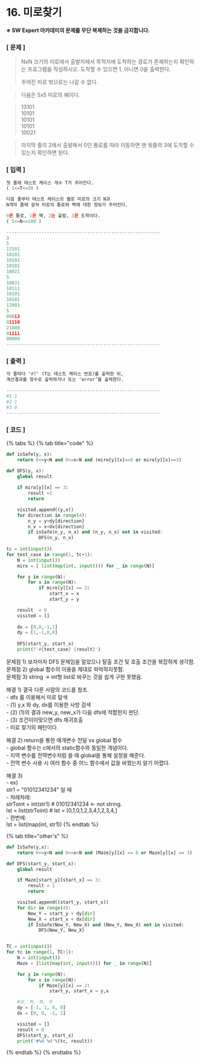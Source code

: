 # 16. 미로찾기

**※ SW Expert 아카데미의 문제를 무단 복제하는 것을 금지합니다.**

### \[ 문제 \]

> NxN 크기의 미로에서 출발지에서 목적지에 도착하는 경로가 존재하는지 확인하는 프로그램을 작성하시오. 도착할 수 있으면 1, 아니면 0을 출력한다.  
>   
> 주어진 미로 밖으로는 나갈 수 없다.

> 다음은 5x5 미로의 예이다.

> 13101  
>           10101  
>           10101  
>           10101  
>           10021

> 마지막 줄의 2에서 출발해서 0인 통로를 따라 이동하면 맨 윗줄의 3에 도착할 수 있는지 확인하면 된다.

### **\[ 입력 \]**

```python
첫 줄에 테스트 케이스 개수 T가 주어진다.   
( 1<=T<=50 )

다음 줄부터 테스트 케이스의 별로 미로의 크기 N과 
N개의 줄에 걸쳐 미로의 통로와 벽에 대한 정보가 주어진다. 

0은 통로, 1은 벽, 2는 출발, 3은 도착이다. 
( 5<=N<=100 )

---------------------------------------------------------
3
5
13101
10101
10101
10101
10021
5
10031
10111
10101
10101
12001
5
00013
01110
21000
01111
00000
---------------------------------------------------------
```

### **\[ 출력 \]**

```python
각 줄마다 "#T" (T는 테스트 케이스 번호)를 출력한 뒤, 
계산결과를 정수로 출력하거나 또는 ‘error’를 출력한다.

---------------------------------------------------------
#1 1
#2 1
#3 0
---------------------------------------------------------
```

### \[ 코드 \]

{% tabs %}
{% tab title="code" %}
```python
def isSafe(y, x):
    return 0<=y<N and 0<=x<N and (miro[y][x]==0 or miro[y][x]==3)

def DFS(y, x):
	global result
    
	if miro[y][x] == 3:
		result =1
		return

	visited.append((y,x))
	for direction in range(4):
		n_y = y+dy[direction]
		n_x = x+dx[direction]
		if isSafe(n_y, n_x) and (n_y, n_x) not in visited:
			DFS(n_y, n_x)
            
tc = int(input())
for test_case in range(1, tc+1):
	N = int(input())
	miro = [ list(map(int, input())) for _ in range(N)]

	for y in range(N):
		for x in range(N):
			if miro[y][x] == 2: 
				start_x = x
				start_y = y

	result  = 0
	visited = []
    
	dx = [0,0,-1,1]
	dy = [1,-1,0,0]
    
	DFS(start_y, start_x)
	print(f'#{test_case} {result}')
```

문제점 1\)  보자마자 DFS 문제임을 알았으나 탈출 조건 및 호출 조건을 복잡하게 생각함.  문제점 2\)  global 함수의 이용을 제대로 파악하지못함.  
문제점 3\)  string -&gt; int형 list로 바꾸는 것을 쉽게 구현 못했음.

해결 1\)  결국 다른 사람의 코드를 참조.  
           - dfs 를 이용해서 미로 탐색  
           - \(1\) y,x 와 dy, dx를 이용한 사방 검색  
           - \(2\) \(1\)의 결과 new\_y, new\_x가 다음 dfs에 적합한지 판단.  
           - \(3\) 조건이이맞으면 dfs 재귀호출  
           - 미로 찾기의 패턴이다.

해결 2\)  return을 통한 매개변수 전달 vs global 함수  
           - global 함수는 c에서의 static함수와 동일한 개념이다.  
           - 지역 변수를 전역변수처럼 쓸 때 global을 통해 설정을 해준다.  
           - 전역 변수 사용 시 여러 함수 중 어느 함수에서 값을 바꿨는지 알기 어렵다.  
  
해결 3\)   
           - ex\)  
                str1 = "01012341234" 일 때  
           - 차례차례:  
                strToint = int\(str1\)       \# 01012341234 &lt;- not string.  
                lst = list\(strToint\)         \# lst = \[0,1,0,1,2,3,4,1,2,3,4,\]  
           - 한번에:  
                lst = list\(map\(int, str1\)\)
{% endtab %}

{% tab title="other\'s" %}
```python
def IsSafe(y,x):
    return 0<=y<N and 0<=x<N and (Maze[y][x] == 0 or Maze[y][x] == 3)

def DFS(start_y, start_x):
    global result

    if Maze[start_y][start_x] == 3:
        result = 1
        return

    visited.append((start_y, start_x))
    for dir in range(4):
        New_Y = start_y + dy[dir]
        New_X = start_x + dx[dir]
        if IsSafe(New_Y, New_X) and (New_Y, New_X) not in visited:
            DFS(New_Y, New_X)


TC = int(input())
for tc in range(1, TC+1):
    N = int(input())
    Maze = [list(map(int, input())) for _ in range(N)]

    for y in range(N):
        for x in range(N):
            if Maze[y][x] == 2:
                start_y, start_x = y,x

    #상, 하, 좌, 우
    dy = [-1, 1, 0, 0]
    dx = [0, 0, -1, 1]

    visited = []
    result = 0
    DFS(start_y, start_x)
    print('#%d %d'%(tc, result))
```
{% endtab %}
{% endtabs %}


